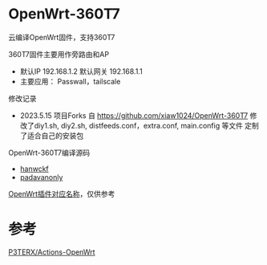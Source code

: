 # OpenWrt-360T7
云编译OpenWrt固件，支持360T7

360T7固件主要用作旁路由和AP
- 默认IP 192.168.1.2 默认网关 192.168.1.1
- 主要应用： Passwall，tailscale

修改记录
- 2023.5.15 项目Forks 自 https://github.com/xiaw1024/OpenWrt-360T7 修改了diy1.sh, diy2.sh, distfeeds.conf，extra.conf, main.config 等文件 定制了适合自己的安装包



OpenWrt-360T7编译源码
- [hanwckf](https://github.com/hanwckf/immortalwrt-mt798x)
- [padavanonly](https://github.com/padavanonly/immortalwrtARM)

[OpenWrt插件对应名称](https://www.right.com.cn/forum/thread-3682029-1-1.html)，仅供参考

# 参考
[P3TERX/Actions-OpenWrt](https://github.com/P3TERX/Actions-OpenWrt)
